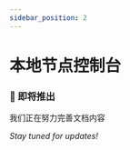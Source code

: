 ```yaml
---
sidebar_position: 2
---
```


# 本地节点控制台

<div style={{textAlign: 'center', margin: '2rem 0'}}>
  <h3>🎯 即将推出</h3>
  <p>我们正在努力完善文档内容</p>
  <p><em>Stay tuned for updates!</em></p>
</div> 
